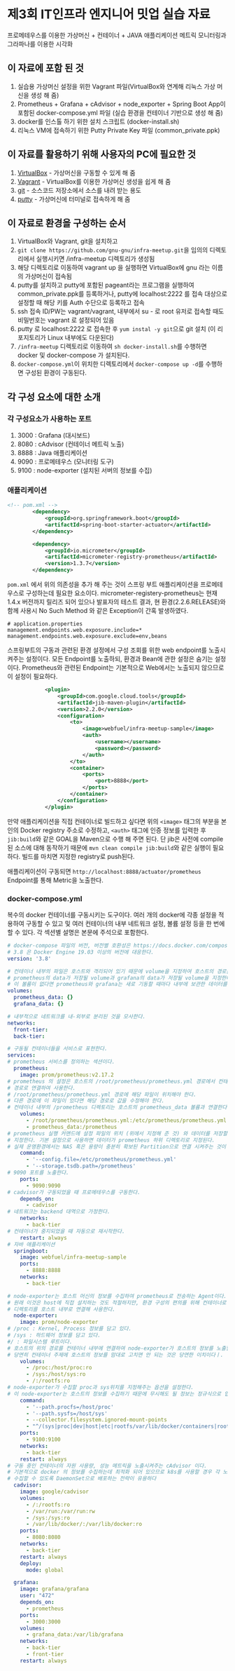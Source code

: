 # 제3회 IT인프라 엔지니어 밋업 실습 자료

프로메테우스를 이용한 가상머신 + 컨테이너 + JAVA 애플리케이션 메트릭 모니터링과 그라파나를 이용한 시각화

## 이 자료에 포함 된 것

1. 실습용 가상머신 설정을 위한 Vagrant 파일(VirtualBox와 연계해 리눅스 가상 머신을 생성 해 줌)
1. Prometheus + Grafana + cAdvisor + node_exporter + Spring Boot App이 포함된 docker-compose.yml 파일 (실습 환경을 컨테이너 기반으로 생성 해 줌)
3. docker를 인스톨 하기 위한 설치 스크립트 (docker-install.sh)
4. 리눅스 VM에 접속하기 위한 Putty Private Key 파일 (common_private.ppk)

## 이 자료를 활용하기 위해 사용자의 PC에 필요한 것

1. <a href="https://www.virtualbox.org/">VirtualBox</a> - 가상머신을 구동할 수 있게 해 줌
2. <a href="https://www.vagrantup.com/">Vagrant</a> - VirtualBox를 이용한 가상머신 생성을 쉽게 해 줌
3. <a href="https://git-scm.com/">git</a> - 소스코드 저장소에서 소스를 내려 받는 용도
4. <a href="https://www.chiark.greenend.org.uk/~sgtatham/putty/latest.html">putty</a> - 가상머신에 터미널로 접속하게 해 줌 

## 이 자료로 환경을 구성하는 순서

1. VirtualBox와 Vagrant, git을 설치하고
2. `git clone https://github.com/gnu-gnu/infra-meetup.git`을 임의의 디렉토리에서 실행시키면 /infra-meetup 디렉토리가 생성됨
3. 해당 디렉토리로 이동하여 vagrant up 을 실행하면 VirtualBox에 gnu 라는 이름의 가상머신이 접속됨
4. putty를 설치하고 putty에 포함된 pageant라는 프로그램을 실행하여 common_private.ppk를 등록하거나, putty에 localhost:2222 를 접속 대상으로 설정할 때 해당 키를 Auth 수단으로 등록하고 접속
5. ssh 접속 ID/PW는 vagrant/vagrant, 내부에서 su - 로 root 유저로 접속할 때도 비밀번호는 vagrant 로 설정되어 있음
6. putty 로 localhost:2222 로 접속한 후 `yum instal -y git`으로 git 설치 (이 리포지토리가 Linux 내부에도 다운된다)
7. `/infra-meetup` 디렉토리로 이동하여 `sh docker-install.sh`를 수행하면 docker 및 docker-compose 가 설치된다.
8. `docker-compose.yml`이 위치한 디렉토리에서 `docker-compose up -d`를 수행하면 구성된 환경이 구동된다.

## 각 구성 요소에 대한 소개

### 각 구성요소가 사용하는 포트
1. 3000 : Grafana (대시보드)
2. 8080 : cAdvisor (컨테이너 메트릭 노출)
3. 8888 : Java 애플리케이션
4. 9090 : 프로메테우스 (모니터링 도구)
5. 9100 : node-exporter (설치된 서버의 정보를 수집)

### 애플리케이션
```xml
<!-- pom.xml -->
        <dependency>
            <groupId>org.springframework.boot</groupId>
            <artifactId>spring-boot-starter-actuator</artifactId>
        </dependency>

        <dependency>
            <groupId>io.micrometer</groupId>
            <artifactId>micrometer-registry-prometheus</artifactId>
            <version>1.3.7</version>
        </dependency>
```
`pom.xml` 에서 위의 의존성을 추가 해 주는 것이 스프링 부트 애플리케이션을 프로메테우스로 구성하는데 필요한 요소이다. micrometer-registery-prometheus는 현재 1.4.x 버전까지 릴리즈 되어 있으나 발표자의 테스트 결과, 현 환경(2.2.6.RELEASE)와 함께 사용시 No Such Method 와 같은 Exception이 간혹 발생하였다.

```properties
# application.properties
management.endpoints.web.exposure.include=*
management.endpoints.web.exposure.exclude=env,beans
```
스프링부트의 구동과 관련된 환경 설정에서 구성 조회를 위한 web endpoint를 노출시켜주는 설정이다. 모든 Endpoint를 노출하되, 환경과 Bean에 관한 설정은 숨기는 설정이다. Prometheus와 관련된 Endpoint는 기본적으로 Web에서는 노출되지 않으므로 이 설정이 필요하다.

```xml
            <plugin>
                <groupId>com.google.cloud.tools</groupId>
                <artifactId>jib-maven-plugin</artifactId>
                <version>2.2.0</version>
                <configuration>
                    <to>
                        <image>webfuel/infra-meetup-sample</image>
                        <auth>
                            <username></username>
                            <password></password>
                        </auth>
                    </to>
                    <container>
                        <ports>
                            <port>8888</port>
                        </ports>
                    </container>
                </configuration>
            </plugin>
```
만약 애플리케이션을 직접 컨테이너로 빌드하고 싶다면 위의 `<image>` 태그의 부분을 본인의 Docker registry 주소로 수정하고, `<auth>` 태그에 인증 정보를 입력한 후 `jib:build`와 같은 GOAL을 Maven으로 수행 해 주면 된다. 단 jib은 사전에 compile된 소스에 대해 동작하기 때문에 `mvn clean compile jib:build`와 같은 실행이 필요하다. 빌드를 마치면 지정한 registry로 push된다.

애플리케이션이 구동되면 `http://localhost:8888/actuator/prometheus` Endpoint를 통해 Metric을 노출한다.

### docker-compose.yml
복수의 docker 컨테이너를 구동시키는 도구이다. 여러 개의 docker에 각종 설정을 적용하여 구동할 수 있고 및 여러 컨테이너의 내부 네트워크 설정, 볼륨 설정 등을 한 번에 할 수 있다. 각 섹션별 설명은 본문에 주석으로 포함한다.
```yaml
# docker-compose 파일의 버전, 버전별 호환성은 https://docs.docker.com/compose/compose-file/compose-versioning/ 참조
# 3.8 은 Docker Engine 19.03 이상의 버전에 대응한다.
version: '3.8'

# 컨테이너 내부의 파일은 호스트와 격리되어 있기 때문에 volume을 지정하여 호스트의 경로를 통해 공유할 수 있도록 한다.
# prometheus의 data가 저장될 volume과 grafana의 data가 저장될 volume을 지정한다
# 이 볼륨이 없다면 prometheus와 grafana는 새로 기동할 때마다 내부에 보관한 데이터를 잃어버리게 될 것이다.
volumes:
  prometheus_data: {}
  grafana_data: {}

# 내부적으로 네트워크를 내-외부로 분리된 것을 모사한다.
networks:
  front-tier:
  back-tier:

# 구동될 컨테이너들을 서비스로 표현한다.
services:
# prometheus 서비스를 정의하는 섹션이다.
  prometheus:
    image: prom/prometheus:v2.17.2
# prometheus 의 설정은 호스트의 /root/prometheus/prometheus.yml 경로에서 컨테이너 내부의 /etc/prometheus/prometheus.yml
# 경로로 연결하여 사용한다.
# /root/prometheus/prometheus.yml 경로에 해당 파일이 위치해야 한다. 
# 다른 경로에 이 파일이 있다면 해당 경로로 값을 수정해야 한다.
# 컨테이너 내부의 /prometheus 디렉토리는 호스트의 prometheus_data 볼륨과 연결한다.
    volumes:
      - /root/prometheus/prometheus.yml:/etc/prometheus/prometheus.yml
      - prometheus_data:/prometheus
# prometheus 실행 커맨드에 설정 파일의 위치 (위에서 지정해 준 것) 와 데이터를 저장할 위치 (위에서 지정한 볼륨과 연결된 위치)를 
# 지정한다. 기본 설정으로 사용하면 데이터가 prometheus 하위 디렉토리로 지정된다. 
# 실제 운영환경에서는 NAS 혹은 용량이 충분히 확보된 Partition으로 연결 시켜주는 것이 중요하다
    command:
      - '--config.file=/etc/prometheus/prometheus.yml'
      - '--storage.tsdb.path=/prometheus'
# 9090 포트를 노출한다.
    ports:
      - 9090:9090
# cadvisor가 구동되었을 때 프로메테우스를 구동한다.
    depends_on:
      - cadvisor
# 네트워크는 backend 대역으로 가정한다.
    networks:
      - back-tier
# 컨테이너가 중지되었을 때 자동으로 재시작한다.
    restart: always
# 자바 애플리케이션
  springboot:
    image: webfuel/infra-meetup-sample
    ports:
      - 8888:8888
    networks:
      - back-tier

# node-exporter는 호스트 머신의 정보를 수집하여 prometheus로 전송하는 Agent이다.
# 원래 이것은 host에 직접 설치하는 것도 적절하지만, 환경 구성의 편의를 위해 컨테이너로 생성하고, 호스트의 시스템 정보와 관련된 
# 디렉토리를 호스트 내부로 연결해 사용한다.
  node-exporter:
    image: prom/node-exporter
# /proc : Kernel, Process 정보를 담고 있다.
# /sys : 하드웨어 정보를 담고 있다.
#/ : 파일시스템 루트이다.
# 호스트의 위의 경로를 컨테이너 내부에 연결하여 node-exporter가 호스트의 정보를 노출할 수 있도록 한다 :ro는 Read-only 이다.
# 당연히 컨테이너 주제에 호스트의 정보를 맘대로 고치면 안 되는 것은 당연한 이치이다ㅣ.
    volumes:
      - /proc:/host/proc:ro
      - /sys:/host/sys:ro
      - /:/rootfs:ro
# node-exporter가 수집할 proc과 sys위치를 지정해주는 옵션을 설정한다.
# 이 node-exporter는 호스트의 정보를 수집하기 때문에 무시해도 될 정보는 정규식으로 입력한다
    command:
      - '--path.procfs=/host/proc'
      - '--path.sysfs=/host/sys'
      - --collector.filesystem.ignored-mount-points
      - "^/(sys|proc|dev|host|etc|rootfs/var/lib/docker/containers|rootfs/var/lib/docker/overlay2|rootfs/run/docker/netns|rootfs/var/lib/docker/aufs)($$|/)"
    ports:
      - 9100:9100
    networks:
      - back-tier
    restart: always
# 구동 중인 컨테이너의 자원 사용량, 성능 메트릭을 노출시켜주는 cAdvisor 이다.
# 기본적으로 docker 의 정보를 수집하는데 최적화 되어 있으므로 k8s를 사용할 경우 각 노드에서 사용 중인 docker의 정보를 
# 수집할 수 있도록 DaemonSet으로 배포하는 전략이 유용하다
  cadvisor:
    image: google/cadvisor
    volumes:
      - /:/rootfs:ro
      - /var/run:/var/run:rw
      - /sys:/sys:ro
      - /var/lib/docker/:/var/lib/docker:ro
    ports:
      - 8080:8080
    networks:
      - back-tier
    restart: always
    deploy:
      mode: global

  grafana:
    image: grafana/grafana
    user: "472"
    depends_on:
      - prometheus
    ports:
      - 3000:3000
    volumes:
      - grafana_data:/var/lib/grafana
    networks:
      - back-tier
      - front-tier
    restart: always
```